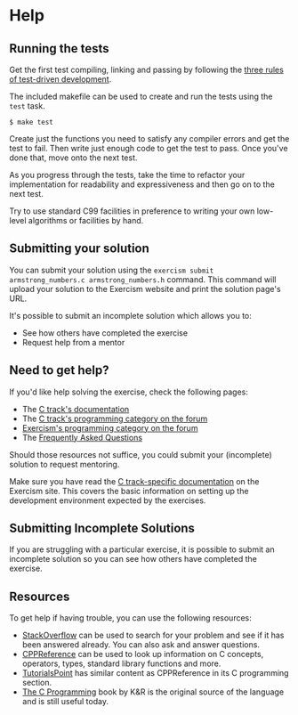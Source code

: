 # Help

## Running the tests

Get the first test compiling, linking and passing by following the [three rules of test-driven development][3-tdd-rules].

The included makefile can be used to create and run the tests using the `test` task.

```console
$ make test
```

Create just the functions you need to satisfy any compiler errors and get the test to fail.
Then write just enough code to get the test to pass.
Once you've done that, move onto the next test.

As you progress through the tests, take the time to refactor your implementation for readability and expressiveness and then go on to the next test.

Try to use standard C99 facilities in preference to writing your own low-level algorithms or facilities by hand.

[3-tdd-rules]: https://blog.cleancoder.com/uncle-bob/2014/12/17/TheCyclesOfTDD.html

## Submitting your solution

You can submit your solution using the `exercism submit armstrong_numbers.c armstrong_numbers.h` command.
This command will upload your solution to the Exercism website and print the solution page's URL.

It's possible to submit an incomplete solution which allows you to:

- See how others have completed the exercise
- Request help from a mentor

## Need to get help?

If you'd like help solving the exercise, check the following pages:

- The [C track's documentation](https://exercism.org/docs/tracks/c)
- The [C track's programming category on the forum](https://forum.exercism.org/c/programming/c)
- [Exercism's programming category on the forum](https://forum.exercism.org/c/programming/5)
- The [Frequently Asked Questions](https://exercism.org/docs/using/faqs)

Should those resources not suffice, you could submit your (incomplete) solution to request mentoring.

Make sure you have read the [C track-specific documentation][c-track] on the Exercism site.
This covers the basic information on setting up the development environment expected by the exercises.

## Submitting Incomplete Solutions

If you are struggling with a particular exercise, it is possible to submit an incomplete solution so you can see how others have completed the exercise.

## Resources

To get help if having trouble, you can use the following resources:

- [StackOverflow][] can be used to search for your problem and see if it has been answered already. You can also ask and answer questions.
- [CPPReference][] can be used to look up information on C concepts, operators, types, standard library functions and more.
- [TutorialsPoint][] has similar content as CPPReference in its C programming section.
- [The C Programming][K&R] book by K&R is the original source of the language and is still useful today.

[c-track]: https://exercism.org/docs/tracks/c
[stackoverflow]: http://stackoverflow.com/questions/tagged/c
[cppreference]: https://en.cppreference.com/w/c
[tutorialspoint]: https://www.tutorialspoint.com/cprogramming/
[K&R]: https://www.amazon.com/Programming-Language-2nd-Brian-Kernighan/dp/0131103628/